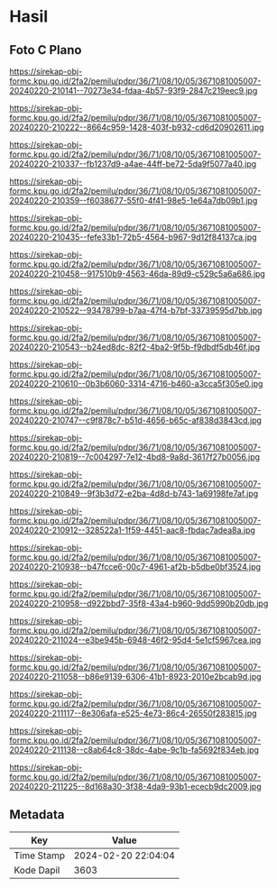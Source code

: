 # Hasil

## Foto C Plano

https://sirekap-obj-formc.kpu.go.id/2fa2/pemilu/pdpr/36/71/08/10/05/3671081005007-20240220-210141--70273e34-fdaa-4b57-93f9-2847c219eec9.jpg

https://sirekap-obj-formc.kpu.go.id/2fa2/pemilu/pdpr/36/71/08/10/05/3671081005007-20240220-210222--8664c959-1428-403f-b932-cd6d20902611.jpg

https://sirekap-obj-formc.kpu.go.id/2fa2/pemilu/pdpr/36/71/08/10/05/3671081005007-20240220-210337--fb1237d9-a4ae-44ff-be72-5da9f5077a40.jpg

https://sirekap-obj-formc.kpu.go.id/2fa2/pemilu/pdpr/36/71/08/10/05/3671081005007-20240220-210359--f6038677-55f0-4f41-98e5-1e64a7db09b1.jpg

https://sirekap-obj-formc.kpu.go.id/2fa2/pemilu/pdpr/36/71/08/10/05/3671081005007-20240220-210435--fefe33b1-72b5-4564-b967-9d12f84137ca.jpg

https://sirekap-obj-formc.kpu.go.id/2fa2/pemilu/pdpr/36/71/08/10/05/3671081005007-20240220-210458--917510b9-4563-46da-89d9-c529c5a6a686.jpg

https://sirekap-obj-formc.kpu.go.id/2fa2/pemilu/pdpr/36/71/08/10/05/3671081005007-20240220-210522--93478799-b7aa-47f4-b7bf-33739595d7bb.jpg

https://sirekap-obj-formc.kpu.go.id/2fa2/pemilu/pdpr/36/71/08/10/05/3671081005007-20240220-210543--b24ed8dc-82f2-4ba2-9f5b-f9dbdf5db46f.jpg

https://sirekap-obj-formc.kpu.go.id/2fa2/pemilu/pdpr/36/71/08/10/05/3671081005007-20240220-210610--0b3b6060-3314-4716-b460-a3cca5f305e0.jpg

https://sirekap-obj-formc.kpu.go.id/2fa2/pemilu/pdpr/36/71/08/10/05/3671081005007-20240220-210747--c9f878c7-b51d-4656-b65c-af838d3843cd.jpg

https://sirekap-obj-formc.kpu.go.id/2fa2/pemilu/pdpr/36/71/08/10/05/3671081005007-20240220-210819--7c004297-7e12-4bd8-9a8d-3617f27b0056.jpg

https://sirekap-obj-formc.kpu.go.id/2fa2/pemilu/pdpr/36/71/08/10/05/3671081005007-20240220-210849--9f3b3d72-e2ba-4d8d-b743-1a69198fe7af.jpg

https://sirekap-obj-formc.kpu.go.id/2fa2/pemilu/pdpr/36/71/08/10/05/3671081005007-20240220-210912--328522a1-1f59-4451-aac8-fbdac7adea8a.jpg

https://sirekap-obj-formc.kpu.go.id/2fa2/pemilu/pdpr/36/71/08/10/05/3671081005007-20240220-210938--b47fcce6-00c7-4961-af2b-b5dbe0bf3524.jpg

https://sirekap-obj-formc.kpu.go.id/2fa2/pemilu/pdpr/36/71/08/10/05/3671081005007-20240220-210958--d922bbd7-35f8-43a4-b960-9dd5990b20db.jpg

https://sirekap-obj-formc.kpu.go.id/2fa2/pemilu/pdpr/36/71/08/10/05/3671081005007-20240220-211024--e3be945b-6948-46f2-95d4-5e1cf5967cea.jpg

https://sirekap-obj-formc.kpu.go.id/2fa2/pemilu/pdpr/36/71/08/10/05/3671081005007-20240220-211058--b86e9139-6306-41b1-8923-2010e2bcab9d.jpg

https://sirekap-obj-formc.kpu.go.id/2fa2/pemilu/pdpr/36/71/08/10/05/3671081005007-20240220-211117--8e306afa-e525-4e73-86c4-26550f283815.jpg

https://sirekap-obj-formc.kpu.go.id/2fa2/pemilu/pdpr/36/71/08/10/05/3671081005007-20240220-211138--c8ab64c8-38dc-4abe-9c1b-fa5692f834eb.jpg

https://sirekap-obj-formc.kpu.go.id/2fa2/pemilu/pdpr/36/71/08/10/05/3671081005007-20240220-211225--8d168a30-3f38-4da9-93b1-ececb9dc2009.jpg


## Metadata

| Key        | Value               |
| ---------- | ------------------- |
| Time Stamp | 2024-02-20 22:04:04 |
| Kode Dapil | 3603                |



